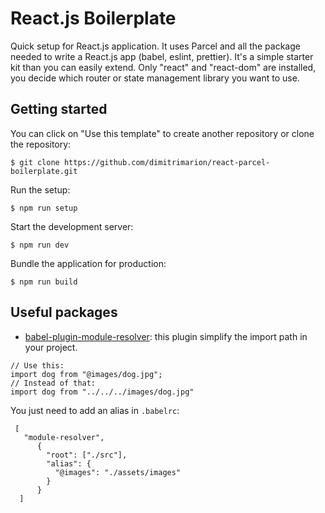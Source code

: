 # React.js Boilerplate

Quick setup for React.js application. It uses Parcel and all the package needed to write a React.js app (babel, eslint, prettier).
It's a simple starter kit than you can easily extend. Only "react" and "react-dom" are installed, you decide which router or state management library you want to use.

## Getting started

You can click on "Use this template" to create another repository or clone the repository:

`$ git clone https://github.com/dimitrimarion/react-parcel-boilerplate.git`

Run the setup:

`$ npm run setup`

Start the development server:

`$ npm run dev`

Bundle the application for production:

`$ npm run build`

## Useful packages

* [babel-plugin-module-resolver](https://github.com/tleunen/babel-plugin-module-resolver): this plugin simplify the import path in your project.
```
// Use this:
import dog from "@images/dog.jpg";
// Instead of that:
import dog from "../../../images/dog.jpg"
```
You just need to add an alias in `.babelrc`:
```
 [
   "module-resolver",
      {
        "root": ["./src"],
        "alias": {
          "@images": "./assets/images"
        }
      }
  ]
```
